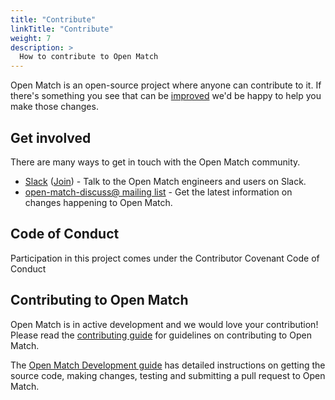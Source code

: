 ```yaml
---
title: "Contribute"
linkTitle: "Contribute"
weight: 7
description: >
  How to contribute to Open Match
---
```


Open Match is an open-source project where anyone can contribute to it.
If there's something you see that can be [improved](https://github.com/googleforgames/open-match/issues/new) we'd be happy to help you make those changes.

## Get involved

There are many ways to get in touch with the Open Match community.

* [Slack](https://open-match.slack.com/) ([Join](https://join.slack.com/t/open-match/shared_invite/zt-5k57lph3-Oe0WdatzL32xv6tPG3PfzQ)) - Talk to the Open Match engineers and users on Slack.
* [open-match-discuss@ mailing list](https://groups.google.com/forum/#!forum/open-match-discuss) - Get the latest information on changes happening to Open Match.

## Code of Conduct

Participation in this project comes under the Contributor Covenant Code of Conduct

## Contributing to Open Match

Open Match is in active development and we would love your contribution! Please
read the [contributing guide](https://github.com/googleforgames/open-match/blob/master/CONTRIBUTING.md) for guidelines on contributing to
Open Match.

The [Open Match Development guide](https://github.com/googleforgames/open-match/blob/master/docs/development.md) has detailed instructions
on getting the source code, making changes, testing and submitting a pull request
to Open Match.
